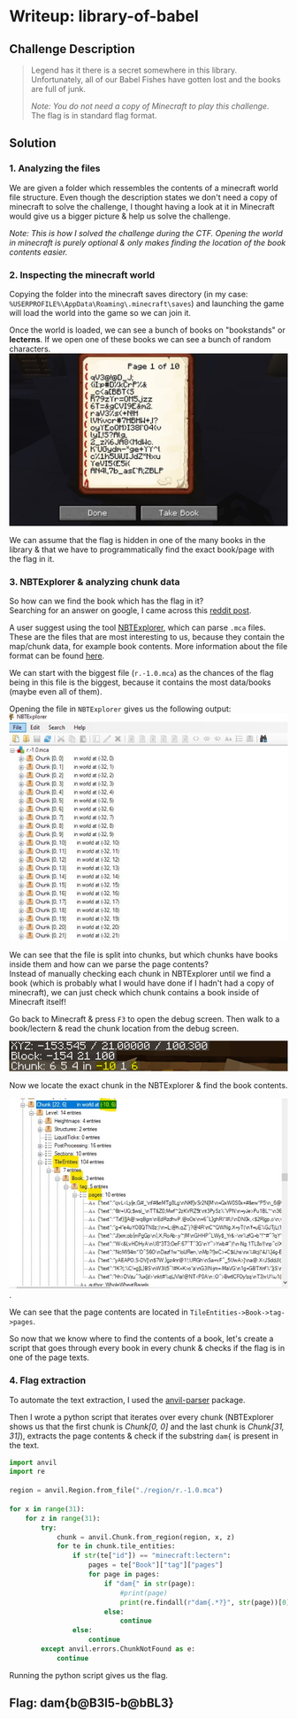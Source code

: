 # Writeup: library-of-babel

## Challenge Description

> Legend has it there is a secret somewhere in this library. Unfortunately, all of our Babel Fishes have gotten lost and the books are full of junk.
> 
> _Note: You do not need a copy of Minecraft to play this challenge._ \
> The flag is in standard flag format.

## Solution 

### 1. Analyzing the files

We are given a folder which ressembles the contents of a minecraft world file structure. 
Even though the description states we don't need a copy of minecraft to solve the challenge,
I thought having a look at it in Minecraft would give us a bigger picture & help us solve the
challenge.

_Note: This is how I solved the challenge during the CTF. Opening the world in minecraft is purely optional & only makes finding the location of the book contents easier._

### 2. Inspecting the minecraft world

Copying the folder into the minecraft saves directory (in my case: `%USERPROFILE%\AppData\Roaming\.minecraft\saves`) and launching the game will load the world into the game so we can join it.

Once the world is loaded, we can see a bunch of books on "bookstands" or __lecterns__. If we open one of these books we can see a bunch of random characters.
![Random characters](https://raw.githubusercontent.com/edcod3/ctf-writeups/master/damCTF-2021/misc/library-of-babel/random_book_text.jpg "Random characters")

We can assume that the flag is hidden in one of the many books in the library & that we have to programmatically find the exact book/page with the flag in it. 


### 3. NBTExplorer & analyzing chunk data

So how can we find the book which has the flag in it? \
Searching for an answer on google, I came across this [reddit post](https://www.reddit.com/r/Minecraft/comments/38ahc2/looking_through_world_data_trying_to_find_a/).

A user suggest using the tool [NBTExplorer](https://github.com/jaquadro/NBTExplorer), which can parse `.mca` files. \
These are the files that are most interesting to us, because they contain the map/chunk data, for example book contents. More information about the file format can be found [here](https://minecraft.fandom.com/wiki/Anvil_file_format).

We can start with the biggest file (`r.-1.0.mca`) as the chances of the flag being in this file is the biggest, because it contains the most data/books (maybe even all of them). 

Opening the file in `NBTExplorer` gives us the following output:
![NBTExplorer output](https://raw.githubusercontent.com/edcod3/ctf-writeups/master/damCTF-2021/misc/library-of-babel/nbtexplorer_output.jpg "NBTExplorer output")

We can see that the file is split into chunks, but which chunks have books inside them and how can we parse the page contents? \
Instead of manually checking each chunk in NBTExplorer until we find a book (which is probably what I would have done if I hadn't had a copy of minecraft), we can just check which chunk contains a book inside of Minecraft itself!

Go back to Minecraft & press `F3` to open the debug screen. Then walk to a book/lectern & read the chunk location from the debug screen.

![Minecraft chunk location](https://raw.githubusercontent.com/edcod3/ctf-writeups/master/damCTF-2021/misc/library-of-babel/chunk_location.jpg "Minecraft chunk location")

Now we locate the exact chunk in the NBTExplorer & find the book contents.

![NBTExplorer chunk data](https://raw.githubusercontent.com/edcod3/ctf-writeups/master/damCTF-2021/misc/library-of-babel/nbtexplorer_chunk_data.jpg "NBTExplorer chunk data").

We can see that the page contents are located in `TileEntities->Book->tag->pages`.

So now that we know where to find the contents of a book, let's create a script that goes through every book in every chunk & checks if the flag is in one of the page texts.


### 4. Flag extraction

To automate the text extraction, I used the [anvil-parser](https://pypi.org/project/anvil-parser/) package.

Then I wrote a python script that iterates over every chunk (NBTExplorer shows us that the first chunk is _Chunk[0, 0]_ and the last chunk is _Chunk[31, 31]_), extracts the page contents & check if the substring `dam{` is present in the text. 

```python
import anvil
import re

region = anvil.Region.from_file("./region/r.-1.0.mca")

for x in range(31):
    for z in range(31):
        try:
            chunk = anvil.Chunk.from_region(region, x, z)
            for te in chunk.tile_entities:
                if str(te["id"]) == "minecraft:lectern":
                    pages = te["Book"]["tag"]["pages"]
                    for page in pages:
                        if "dam{" in str(page):
                            #print(page)
                            print(re.findall(r"dam{.*?}", str(page))[0])
                        else:
                            continue
                else:
                    continue
        except anvil.errors.ChunkNotFound as e:
            continue
```

Running the python script gives us the flag.

## Flag: dam{b@B3l5-b@bBL3}